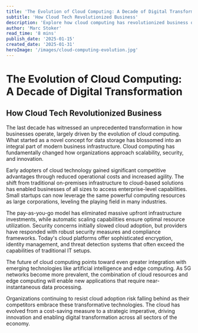 ```yaml
---
title: 'The Evolution of Cloud Computing: A Decade of Digital Transformation'
subtitle: 'How Cloud Tech Revolutionized Business'
description: 'Explore how cloud computing has revolutionized business operations over the past decade, transforming from a storage solution to a crucial driver of innovation and digital transformation.'
author: 'Marc Stoker'
read_time: '8 mins'
publish_date: '2025-01-15'
created_date: '2025-01-31'
heroImage: '/images/cloud-computing-evolution.jpg'
---
```


# The Evolution of Cloud Computing: A Decade of Digital Transformation

## How Cloud Tech Revolutionized Business

The last decade has witnessed an unprecedented transformation in how businesses operate, largely driven by the evolution of cloud computing. What started as a novel concept for data storage has blossomed into an integral part of modern business infrastructure. Cloud computing has fundamentally changed how organizations approach scalability, security, and innovation.

Early adopters of cloud technology gained significant competitive advantages through reduced operational costs and increased agility. The shift from traditional on-premises infrastructure to cloud-based solutions has enabled businesses of all sizes to access enterprise-level capabilities. Small startups can now leverage the same powerful computing resources as large corporations, leveling the playing field in many industries.

The pay-as-you-go model has eliminated massive upfront infrastructure investments, while automatic scaling capabilities ensure optimal resource utilization. Security concerns initially slowed cloud adoption, but providers have responded with robust security measures and compliance frameworks. Today's cloud platforms offer sophisticated encryption, identity management, and threat detection systems that often exceed the capabilities of traditional IT setups.

The future of cloud computing points toward even greater integration with emerging technologies like artificial intelligence and edge computing. As 5G networks become more prevalent, the combination of cloud resources and edge computing will enable new applications that require near-instantaneous data processing.

Organizations continuing to resist cloud adoption risk falling behind as their competitors embrace these transformative technologies. The cloud has evolved from a cost-saving measure to a strategic imperative, driving innovation and enabling digital transformation across all sectors of the economy.